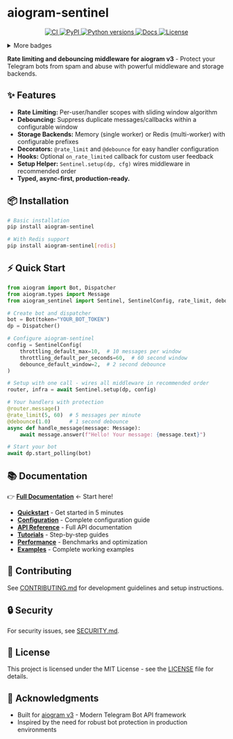 # aiogram-sentinel

<p align="center">
  <!-- Essentials -->
  <a href="https://github.com/ArmanAvanesyan/aiogram-sentinel/actions/workflows/ci.yml">
    <img alt="CI" src="https://github.com/ArmanAvanesyan/aiogram-sentinel/actions/workflows/ci.yml/badge.svg?branch=main">
  </a>
  <a href="https://pypi.org/project/aiogram-sentinel/">
    <img alt="PyPI" src="https://img.shields.io/pypi/v/aiogram-sentinel.svg">
  </a>
  <a href="https://pypi.org/project/aiogram-sentinel/">
    <img alt="Python versions" src="https://img.shields.io/pypi/pyversions/aiogram-sentinel.svg">
  </a>
  <a href="https://armanavanesyan.github.io/aiogram-sentinel/">
    <img alt="Docs" src="https://github.com/ArmanAvanesyan/aiogram-sentinel/actions/workflows/docs.yml/badge.svg?branch=main">
  </a>
  <a href="LICENSE">
    <img alt="License" src="https://img.shields.io/github/license/ArmanAvanesyan/aiogram-sentinel.svg">
  </a>
</p>

<details>
<summary>More badges</summary>

<p>
  <a href="https://app.codecov.io/gh/ArmanAvanesyan/aiogram-sentinel">
    <img alt="Coverage" src="https://codecov.io/gh/ArmanAvanesyan/aiogram-sentinel/branch/main/graph/badge.svg">
  </a>
  <a href="https://docs.astral.al/ruff/">
    <img alt="Ruff" src="https://img.shields.io/badge/lint-ruff-%2300A1D6">
  </a>
  <a href="https://github.com/microsoft/pyright">
    <img alt="Pyright" src="https://img.shields.io/badge/types-pyright-blue">
  </a>
  <a href="https://pepy.tech/project/aiogram-sentinel">
    <img alt="Downloads" src="https://static.pepy.tech/badge/aiogram-sentinel/month">
  </a>
</p>

</details>

**Rate limiting and debouncing middleware for aiogram v3** - Protect your Telegram bots from spam and abuse with powerful middleware and storage backends.

## ✨ Features

* **Rate Limiting:** Per-user/handler scopes with sliding window algorithm
* **Debouncing:** Suppress duplicate messages/callbacks within a configurable window
* **Storage Backends:** Memory (single worker) or Redis (multi-worker) with configurable prefixes
* **Decorators:** `@rate_limit` and `@debounce` for easy handler configuration
* **Hooks:** Optional `on_rate_limited` callback for custom user feedback
* **Setup Helper:** `Sentinel.setup(dp, cfg)` wires middleware in recommended order
* **Typed, async-first, production-ready.**

## 📦 Installation

```bash
# Basic installation
pip install aiogram-sentinel

# With Redis support
pip install aiogram-sentinel[redis]
```

## ⚡ Quick Start

```python
from aiogram import Bot, Dispatcher
from aiogram.types import Message
from aiogram_sentinel import Sentinel, SentinelConfig, rate_limit, debounce

# Create bot and dispatcher
bot = Bot(token="YOUR_BOT_TOKEN")
dp = Dispatcher()

# Configure aiogram-sentinel
config = SentinelConfig(
    throttling_default_max=10,  # 10 messages per window
    throttling_default_per_seconds=60,  # 60 second window
    debounce_default_window=2,  # 2 second debounce
)

# Setup with one call - wires all middleware in recommended order
router, infra = await Sentinel.setup(dp, config)

# Your handlers with protection
@router.message()
@rate_limit(5, 60)  # 5 messages per minute
@debounce(1.0)      # 1 second debounce
async def handle_message(message: Message):
    await message.answer(f"Hello! Your message: {message.text}")

# Start your bot
await dp.start_polling(bot)
```

## 📚 Documentation

👉 **[Full Documentation](https://armanavanesyan.github.io/aiogram-sentinel/)** ← Start here!

- **[Quickstart](docs/quickstart.md)** - Get started in 5 minutes
- **[Configuration](docs/configuration.md)** - Complete configuration guide
- **[API Reference](docs/api/)** - Full API documentation
- **[Tutorials](docs/tutorials/)** - Step-by-step guides
- **[Performance](docs/performance.md)** - Benchmarks and optimization
- **[Examples](examples/)** - Complete working examples

## 🤝 Contributing

See [CONTRIBUTING.md](CONTRIBUTING.md) for development guidelines and setup instructions.

## 🔒 Security

For security issues, see [SECURITY.md](SECURITY.md).

## 📄 License

This project is licensed under the MIT License - see the [LICENSE](LICENSE) file for details.

## 🙏 Acknowledgments

- Built for [aiogram v3](https://github.com/aiogram/aiogram) - Modern Telegram Bot API framework
- Inspired by the need for robust bot protection in production environments
